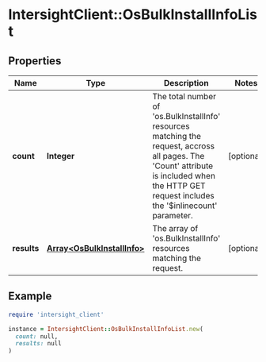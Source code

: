 # IntersightClient::OsBulkInstallInfoList

## Properties

| Name | Type | Description | Notes |
| ---- | ---- | ----------- | ----- |
| **count** | **Integer** | The total number of &#39;os.BulkInstallInfo&#39; resources matching the request, accross all pages. The &#39;Count&#39; attribute is included when the HTTP GET request includes the &#39;$inlinecount&#39; parameter. | [optional] |
| **results** | [**Array&lt;OsBulkInstallInfo&gt;**](OsBulkInstallInfo.md) | The array of &#39;os.BulkInstallInfo&#39; resources matching the request. | [optional] |

## Example

```ruby
require 'intersight_client'

instance = IntersightClient::OsBulkInstallInfoList.new(
  count: null,
  results: null
)
```

